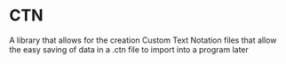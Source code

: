 # CTN
A library that allows for the creation Custom Text Notation files that allow the easy saving of data in a .ctn file to import into a program later
